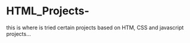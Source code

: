 # HTML_Projects-
this is where is tried certain projects based on HTM, CSS and javascript projects... 
